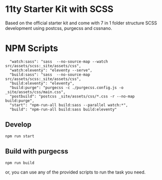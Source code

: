 # 11ty Starter Kit with SCSS

Based on the official starter kit and come with 7 in 1 folder structure SCSS development using postcss, purgecss and cssnano.

# NPM Scripts

```
  "watch:sass": "sass  --no-source-map --watch src/assets/scss:_site/assets/css",
  "watch:eleventy": "eleventy --serve",
  "build:sass": "sass  --no-source-map src/assets/scss:_site/assets/css",
  "build:eleventy": "eleventy",
  "build:purge": "purgecss -c ./purgecss.config.js -o _site/assets/css/main.css",
  "postbuild": "postcss _site/assets/css/*.css -r --no-map build:purge",
  "start": "npm-run-all build:sass --parallel watch:*",
  "build": "npm-run-all build:sass build:eleventy"
```

## Develop

```
npm run start
```

## Build with purgecss

```
npm run build
```

or, you can use any of the provided scripts to run the task you need.
